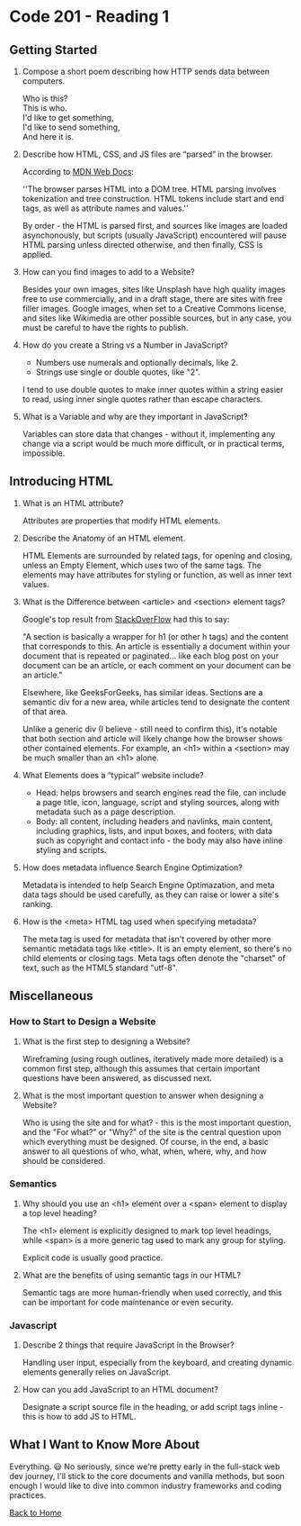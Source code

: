 # Code 201 - Reading 1

## Getting Started

1. Compose a short poem describing how HTTP sends data between computers.

    Who is this?  
    This is who.  
    I'd like to get something,  
    I'd like to send something,  
    And here it is.

2. Describe how HTML, CSS, and JS files are “parsed” in the browser.  

    According to [MDN Web Docs](https://developer.mozilla.org/en-US/docs/Glossary/Parse):  

    ''The browser parses HTML into a DOM tree. HTML parsing involves tokenization and tree construction. HTML tokens include start and end tags, as well as attribute names and values.''

    By order - the HTML is parsed first, and sources like images are loaded asynchonously, but scripts (usually JavaScript) encountered will pause HTML parsing unless directed otherwise, and then finally, CSS is applied.

3. How can you find images to add to a Website?

    Besides your own images, sites like Unsplash have high quality images free to use commercially, and in a draft stage, there are sites with free filler images. Google images, when set to a Creative Commons license, and sites like Wikimedia are other possible sources, but in any case, you must be careful to have the rights to publish.

4. How do you create a String vs a Number in JavaScript?

    - Numbers use numerals and optionally decimals, like 2.
    - Strings use single or double quotes, like "2".  

    I tend to use double quotes to make inner quotes within a string easier to read, using inner single quotes rather than escape characters.  

5. What is a Variable and why are they important in JavaScript?

    Variables can store data that changes - without it, implementing any change via a script would be much more difficult, or in practical terms, impossible.

## Introducing HTML

1. What is an HTML attribute?

    Attributes are properties that modify HTML elements.

2. Describe the Anatomy of an HTML element.

    HTML Elements are surrounded by related tags, for opening and closing, unless an Empty Element, which uses two of the same tags.  The elements may have attributes for styling or function, as well as inner text values.

3. What is the Difference between \<article> and \<section> element tags?

    Google's top result from [StackOverFlow](https://stackoverflow.com/questions/7549561/section-vs-article-html5#:~:text=A%20section%20is%20basically%20a,document%20can%20be%20an%20article.) had this to say:

    "A section is basically a wrapper for h1 (or other h tags) and the content that corresponds to this. An article is essentially a document within your document that is repeated or paginated... like each blog post on your document can be an article, or each comment on your document can be an article."

    Elsewhere, like GeeksForGeeks, has similar ideas.  Sections are a semantic div for a new area, while articles tend to designate the content of that area.

    Unlike a generic div (I believe - still need to confirm this), it's notable that both section and article will likely change how the browser shows other contained elements. For example, an \<h1> within a \<section> may be much smaller than an \<h1> alone.

4. What Elements does a “typical” website include?

    - Head: helps browsers and search engines read the file, can include a page title, icon, language, script and styling sources, along with metadata such as a page description.
    - Body: all content, including headers and navlinks, main content, including graphics, lists, and input boxes, and footers, with data such as copyright and contact info - the body may also have inline styling and scripts.

5. How does metadata influence Search Engine Optimization?

    Metadata is intended to help Search Engine Optimazation, and meta data tags should be used carefully, as they can  raise or lower a site's ranking.

6. How is the \<meta> HTML tag used when specifying metadata?

    The meta tag is used for metadata that isn't covered by other more semantic metadata tags like \<title>. It is an empty element, so there's no child elements or closing tags. Meta tags often denote the "charset" of text, such as the HTML5 standard "utf-8".

## Miscellaneous

### How to Start to Design a Website

1. What is the first step to designing a Website?

    Wireframing (using rough outlines, iteratively made more detailed) is a common first step, although this assumes that certain important questions have been answered, as discussed next.

2. What is the most important question to answer when designing a Website?

    Who is using the site and for what? - this is the most important question, and the "For what?" or "Why?" of the site is the central question upon which everything must be designed. Of course, in the end, a basic answer to all questions of who, what, when, where, why, and how should be considered.

### Semantics

1. Why should you use an \<h1> element over a \<span> element to display a top level heading?

    The \<h1> element is explicitly designed to mark top level headings, while \<span> is a more generic tag used to mark any group for styling.

    Explicit code is usually good practice.

2. What are the benefits of using semantic tags in our HTML?

    Semantic tags are more human-friendly when used correctly, and this can be important for code maintenance or even security.

### Javascript

1. Describe 2 things that require JavaScript in the Browser?

    Handling user input, especially from the keyboard, and creating dynamic elements generally relies on JavaScript.

2. How can you add JavaScript to an HTML document?

    Designate a script source file in the heading, or add script tags inline - this is how to add JS to HTML.

## What I Want to Know More About

Everything. :smiley: No seriously, since we're pretty early in the full-stack web dev journey, I'll stick to the core documents and vanilla methods, but soon enough I would like to dive into common industry frameworks and coding practices.  

[Back to Home](../index.md)
